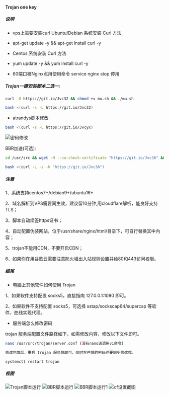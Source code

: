 #### Trojan one key


##### 说明

- vps上需要安装curl  Ubuntu/Debian 系统安装 Curl 方法

- apt-get update -y && apt-get install curl -y    

- Centos 系统安装 Curl 方法

- yum update -y && yum install curl -y            

- 80端口被Nginx点用使用命令 service nginx stop 停用


##### Trojan一键安装脚本二选一:

```bash
curl -O https://git.io/Jvc32 && chmod +x mu.sh && ./mu.sh
```
```bash
bash <(curl -s -L https://git.io/Jvc32)
```
- atrandys脚本修改

```bash
bash <(curl -s -L https://git.io/Jvcyx)
```
![密码修改](https://github.com/kenzok8/Trojan/blob/master/sshot/sshot-5.png)

 BBR加速(可选):

```bash
cd /usr/src && wget -N --no-check-certificate "https://git.io/Jvc36" && chmod +x tcp.sh && ./tcp.sh
```

```bash
bash <(curl -L -s -k "https://git.io/Jvc36")
```


##### 注意

1、系统支持centos7+/debian9+/ubuntu16+

2、域名解析到VPS需要间生效，建议留10分钟,用cloudflare解析，能良好支持TLS；

3、脚本自动续签https证书；

4、自动配置伪装网站，位于/usr/share/nginx/html/目录下，可自行替换其中内容；

5、trojan不能用CDN，不要开启CDN；

6、如果你在用谷歌云需要注意防火墙出入站规则设置并给80和443访问权限。

##### 结尾

- 电脑上其他软件如何使用 Trojan

1、如果软件支持配置 socks5，直接指向 127.0.0.1:1080 即可。

2、如果软件不支持配置 socks5，可选择 sstap/sockscap64/supercap 等软件，曲线实现代理。

- 服务端怎么修改密码

trojan 服务端配置文件路径如下，如需修改内容，修改以下文件即可。

```bash
nano /usr/src/trojan/server.conf (没有nano请调用vi命令)

修改完成后，重启 trojan 服务端即可，同时客户端的密码也要同步修改哦。

systemctl restart trojan
```
##### 视图
![Trojan脚本运行](https://github.com/kenzok8/Trojan/blob/master/sshot/sshot-1.png)
![BBR脚本运行](https://github.com/kenzok8/Trojan/blob/master/sshot/sshot-2.png)
![BBR脚本运行1](https://github.com/kenzok8/Trojan/blob/master/sshot/sshot-3.png)
![cf设置截图](https://github.com/kenzok8/Trojan/blob/master/sshot/sshot-4.png)


